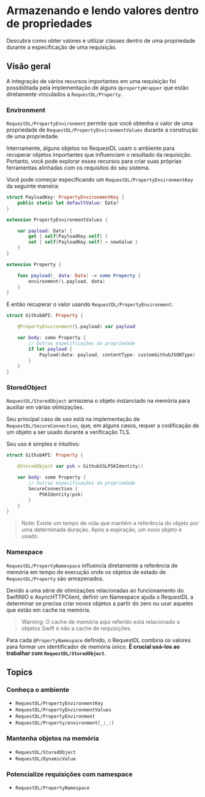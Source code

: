 # Armazenando e lendo valores dentro de propriedades

Descubra como obter valores e utilizar classes dentro de uma propriedade durante a especificação de uma requisição.

## Visão geral

A integração de vários recursos importantes em uma requisição foi possibilitada pela implementação de alguns `@propertyWrapper` que estão diretamente vinculados a ``RequestDL/Property``.

### Environment

``RequestDL/PropertyEnvironment`` permite que você obtenha o valor de uma propriedade de ``RequestDL/PropertyEnvironmentValues`` durante a construção de uma propriedade.

Internamente, alguns objetos no RequestDL usam o ambiente para recuperar objetos importantes que influenciam o resultado da requisição. Portanto, você pode explorar esses recursos para criar suas próprias ferramentas alinhadas com os requisitos do seu sistema.

Você pode começar especificando um ``RequestDL/PropertyEnvironmentKey`` da seguinte maneira:

```swift
struct PayloadKey: PropertyEnvironmentKey {
    public static let defaultValue: Data?
}

extension PropertyEnvironmentValues {

    var payload: Data? {
        get { self[PayloadKey.self] }
        set { self[PayloadKey.self] = newValue }
    }
}

extension Property {

    func payload(_ data: Data) -> some Property {
        environment(\.payload, data)
    }
}
```

E então recuperar o valor usando ``RequestDL/PropertyEnvironment``:

```swift
struct GithubAPI: Property {

    @PropertyEnvironment(\.payload) var payload

    var body: some Property {
        // Outras especificações da propriedade
        if let payload {
            Payload(data: payload, contentType: customGithubJSONType)
        }
    }
}
```

### StoredObject

``RequestDL/StoredObject`` armazena o objeto instanciado na memória para auxiliar em várias otimizações.

Seu principal caso de uso está na implementação de ``RequestDL/SecureConnection``, que, em alguns casos, requer a codificação de um objeto a ser usado durante a verificação TLS.

Seu uso é simples e intuitivo:

```swift
struct GithubAPI: Property {

    @StoredObject var psk = GithubSSLPSKIdentity()

    var body: some Property {
        // Outras especificações da propriedade
        SecureConnection {
            PSKIdentity(psk)
        }
    }
}
```

> Note: Existe um tempo de vida que mantém a referência do objeto por uma determinada duração. Após a expiração, um novo objeto é usado.

### Namespace

``RequestDL/PropertyNamespace`` influencia diretamente a referência de memória em tempo de execução onde os objetos de estado de ``RequestDL/Property`` são armazenados.

Devido a uma série de otimizações relacionadas ao funcionamento do SwiftNIO e AsyncHTTPClient, definir um Namespace ajuda o RequestDL a determinar se precisa criar novos objetos a partir do zero ou usar aqueles que estão em cache na memória.

> Warning: O cache de memória aqui referido está relacionado a objetos Swift e não a cache de requisições.

Para cada `@PropertyNamespace` definido, o RequestDL combina os valores para formar um identificador de memória único. **É crucial usá-los ao trabalhar com ``RequestDL/StoredObject``**.

## Topics

### Conheça o ambiente

- ``RequestDL/PropertyEnvironmentKey``
- ``RequestDL/PropertyEnvironmentValues``
- ``RequestDL/PropertyEnvironment``
- ``RequestDL/Property/environment(_:_:)``

### Mantenha objetos na memória

- ``RequestDL/StoredObject``
- ``RequestDL/DynamicValue``

### Potencialize requisições com namespace

- ``RequestDL/PropertyNamespace``